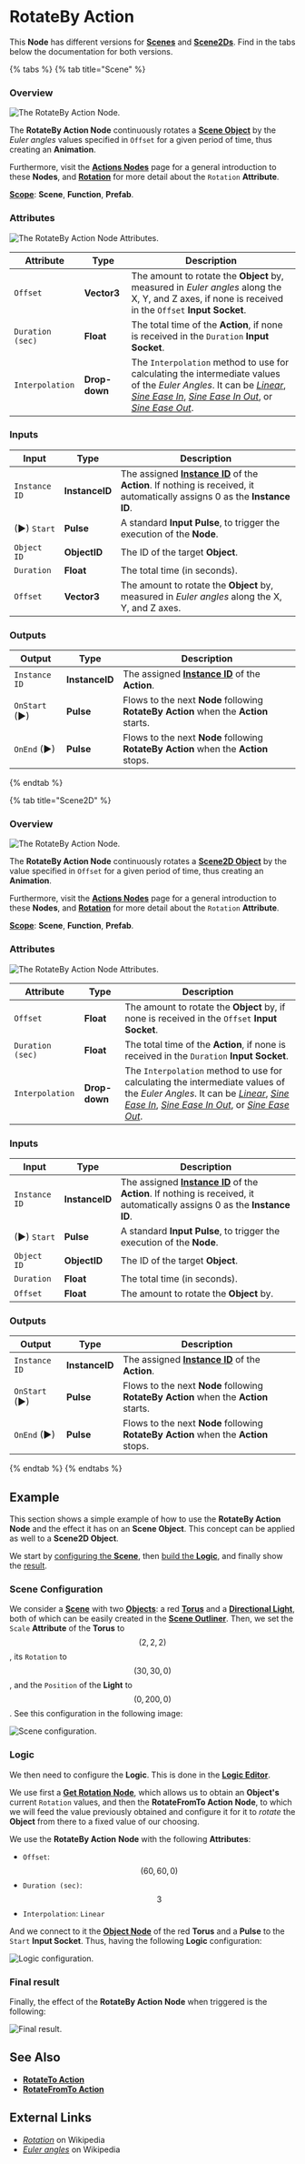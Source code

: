 # RotateBy Action

This **Node** has different versions for [**Scenes**](../../objects-and-types/project-objects/scene.md) and [**Scene2Ds**](../../objects-and-types/project-objects/scene2d.md). Find in the tabs below the documentation for both versions.

{% tabs %}
{% tab title="Scene" %}
### Overview

![The RotateBy Action Node.](../../.gitbook/assets/rotatebyactionupdatedimage.png)

The **RotateBy Action Node** continuously rotates a [**Scene Object**](../../objects-and-types/scene-objects/) by the _Euler angles_ values specified in `Offset` for a given period of time, thus creating an **Animation**.

Furthermore, visit the [**Actions Nodes**](./) page for a general introduction to these **Nodes**, and [**Rotation**](../../objects-and-types/attributes/common-attributes/transformation/#rotation) for more detail about the `Rotation` **Attribute**.

[**Scope**](../overview.md#scopes): **Scene**, **Function**, **Prefab**.

### Attributes

![The RotateBy Action Node Attributes.](../../.gitbook/assets/rotatebyactionattributes.png)

| Attribute        | Type          | Description                                                                                                                                                                                                                                                                                                                                      |
| ---------------- | ------------- | ------------------------------------------------------------------------------------------------------------------------------------------------------------------------------------------------------------------------------------------------------------------------------------------------------------------------------------------------ |
| `Offset`         | **Vector3**   | The amount to rotate the **Object** by, measured in _Euler angles_ along the X, Y, and Z axes, if none is received in the `Offset` **Input Socket**.                                                                                                                                                                                             |
| `Duration (sec)` | **Float**     | The total time of the **Action**, if none is received in the `Duration` **Input Socket**.                                                                                                                                                                                                                                                        |
| `Interpolation`  | **Drop-down** | The `Interpolation` method to use for calculating the intermediate values of the _Euler Angles_. It can be [_Linear_](https://en.wikipedia.org/wiki/Linear\_interpolation), [_Sine Ease In_](https://easings.net/#easeInSine), [_Sine Ease In Out_](https://easings.net/#easeInOutSine), or [_Sine Ease Out_](https://easings.net/#easeOutSine). |

### Inputs

| Input         | Type           | Description                                                                                                                                  |
| ------------- | -------------- | -------------------------------------------------------------------------------------------------------------------------------------------- |
| `Instance ID` | **InstanceID** | The assigned [**Instance ID**](./#instance-id) of the **Action**. If nothing is received, it automatically assigns 0 as the **Instance ID**. |
| (►) `Start`   | **Pulse**      | A standard **Input Pulse**, to trigger the execution of the **Node**.                                                                        |
| `Object ID`   | **ObjectID**   | The ID of the target **Object**.                                                                                                             |
| `Duration`    | **Float**      | The total time (in seconds).                                                                                                                 |
| `Offset`      | **Vector3**    | The amount to rotate the **Object** by, measured in _Euler angles_ along the X, Y, and Z axes.                                               |

### Outputs

| Output        | Type           | Description                                                                          |
| ------------- | -------------- | ------------------------------------------------------------------------------------ |
| `Instance ID` | **InstanceID** | The assigned [**Instance ID**](./#instance-id) of the **Action**.                    |
| `OnStart` (►) | **Pulse**      | Flows to the next **Node** following **RotateBy Action** when the **Action** starts. |
| `OnEnd` (►)   | **Pulse**      | Flows to the next **Node** following **RotateBy Action** when the **Action** stops.  |
{% endtab %}

{% tab title="Scene2D" %}
### Overview

![The RotateBy Action Node.](../../.gitbook/assets/rotatebyactionnode2d.png)

The **RotateBy Action Node** continuously rotates a [**Scene2D Object**](../../objects-and-types/scene2d-objects/) by the value specified in `Offset` for a given period of time, thus creating an **Animation**.

Furthermore, visit the [**Actions Nodes**](./) page for a general introduction to these **Nodes**, and [**Rotation**](../../objects-and-types/attributes/common-attributes/transformation/#rotation) for more detail about the `Rotation` **Attribute**.

[**Scope**](../overview.md#scopes): **Scene**, **Function**, **Prefab**.

### Attributes

![The RotateBy Action Node Attributes.](../../.gitbook/assets/rotatebyactionatts2d.png)

| Attribute        | Type          | Description                                                                                                                                                                                                                                                                                                                                      |
| ---------------- | ------------- | ------------------------------------------------------------------------------------------------------------------------------------------------------------------------------------------------------------------------------------------------------------------------------------------------------------------------------------------------ |
| `Offset`         | **Float**     | The amount to rotate the **Object** by, if none is received in the `Offset` **Input Socket**.                                                                                                                                                                                                                                                    |
| `Duration (sec)` | **Float**     | The total time of the **Action**, if none is received in the `Duration` **Input Socket**.                                                                                                                                                                                                                                                        |
| `Interpolation`  | **Drop-down** | The `Interpolation` method to use for calculating the intermediate values of the _Euler Angles_. It can be [_Linear_](https://en.wikipedia.org/wiki/Linear\_interpolation), [_Sine Ease In_](https://easings.net/#easeInSine), [_Sine Ease In Out_](https://easings.net/#easeInOutSine), or [_Sine Ease Out_](https://easings.net/#easeOutSine). |

### Inputs

| Input         | Type           | Description                                                                                                                                  |
| ------------- | -------------- | -------------------------------------------------------------------------------------------------------------------------------------------- |
| `Instance ID` | **InstanceID** | The assigned [**Instance ID**](./#instance-id) of the **Action**. If nothing is received, it automatically assigns 0 as the **Instance ID**. |
| (►) `Start`   | **Pulse**      | A standard **Input Pulse**, to trigger the execution of the **Node**.                                                                        |
| `Object ID`   | **ObjectID**   | The ID of the target **Object**.                                                                                                             |
| `Duration`    | **Float**      | The total time (in seconds).                                                                                                                 |
| `Offset`      | **Float**      | The amount to rotate the **Object** by.                                                                                                      |

### Outputs

| Output        | Type           | Description                                                                          |
| ------------- | -------------- | ------------------------------------------------------------------------------------ |
| `Instance ID` | **InstanceID** | The assigned [**Instance ID**](./#instance-id) of the **Action**.                    |
| `OnStart` (►) | **Pulse**      | Flows to the next **Node** following **RotateBy Action** when the **Action** starts. |
| `OnEnd` (►)   | **Pulse**      | Flows to the next **Node** following **RotateBy Action** when the **Action** stops.  |
{% endtab %}
{% endtabs %}

## Example

This section shows a simple example of how to use the **RotateBy Action** **Node** and the effect it has on an **Scene Object**. This concept can be applied as well to a **Scene2D Object**.

We start by [configuring the **Scene**](rotatebyaction.md#scene-configuration), then [build the **Logic**](rotatebyaction.md#logic), and finally show the [result](rotatebyaction.md#final-result).

### Scene Configuration

We consider a [**Scene**](../../objects-and-types/project-objects/scene.md) with two [**Objects**](../../objects-and-types/scene-objects/): a red [**Torus**](../../objects-and-types/scene-objects/primitives.md#torus) and a [**Directional Light**](../../objects-and-types/scene-objects/lights.md), both of which can be easily created in the [**Scene Outliner**](../../modules/scene-outliner.md). Then, we set the `Scale` **Attribute** of the **Torus** to $$(2, 2, 2)$$, its `Rotation` to $$(30, 30, 0)$$, and the `Position` of the **Light** to $$(0, 200, 0)$$. See this configuration in the following image:

![Scene configuration.](../../.gitbook/assets/examplesactions/ExampleRotateFromTo\_1.png)

### Logic

We then need to configure the **Logic**. This is done in the [**Logic Editor**](../../modules/logic-editor.md).

We use first a [**Get Rotation** **Node**](../incari/object/get-rotation.md), which allows us to obtain an **Object's** current `Rotation` values, and then the **RotateFromTo Action** **Node**, to which we will feed the value previously obtained and configure it for it to _rotate_ the **Object** from there to a fixed value of our choosing.

We use the **RotateBy Action** **Node** with the following **Attributes**:

* `Offset`: $$(60, 60, 0)$$
* `Duration (sec)`: $$3$$
* `Interpolation`: `Linear`

And we connect to it the [**Object Node**](../../objects-and-types/scene-objects/#objects-in-the-logic) of the red **Torus** and a **Pulse** to the `Start` **Input Socket**. Thus, having the following **Logic** configuration:

![Logic configuration.](../../.gitbook/assets/examplesactions/ExampleRotateBy\_2.png)

### Final result

Finally, the effect of the **RotateBy Action** **Node** when triggered is the following:

![Final result.](../../.gitbook/assets/examplesactions/ExampleRotateBy\_3.gif)

## See Also

* [**RotateTo Action**](rotatetoaction.md)
* [**RotateFromTo Action**](rotatefromtoaction.md)

## External Links

* [_Rotation_](https://en.wikipedia.org/wiki/Rotation) on Wikipedia
* [_Euler angles_](https://en.wikipedia.org/wiki/Euler\_angles) on Wikipedia
